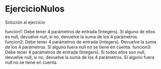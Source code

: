 # EjercicioNulos
Solución al ejercicio

funcion1: Debe tener 4 parámetros de entrada (Integers). Si alguno de ellos es null, devuelve null, si no, devuelve la suma de los 4 parámetros.
funcion2: Debe tener 4 parámetros de entrada (Integers). Devuelve la suma de los 4 parámetros. Si alguno fuera null no se tiene en cuenta.
funcion3: Debe tener 4 parámetros de entrada (Integers). Si todos ellos son null, devuelve null, si no, devuelve la suma de los 4 parámetros. Si alguno fuera null no se tiene en cuenta.
